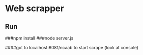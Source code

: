 # Web scrapper


## Run

###npm install
###node server.js

####got to localhost:8081/ncaab to start scrape (look at console)
